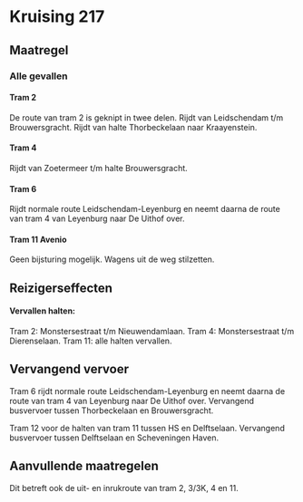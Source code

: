 # Kruising 217
## Maatregel
### Alle gevallen

#### Tram 2
De route van tram 2 is geknipt in twee delen.
Rijdt van Leidschendam t/m Brouwersgracht.
Rijdt van halte Thorbeckelaan naar Kraayenstein.

#### Tram 4
Rijdt van Zoetermeer t/m halte Brouwersgracht.

#### Tram 6
Rijdt normale route Leidschendam-Leyenburg en neemt daarna de route van tram 4 van Leyenburg naar De Uithof over.

#### Tram 11 Avenio
Geen bijsturing mogelijk.
Wagens uit de weg stilzetten.

## Reizigerseffecten

#### Vervallen halten:
Tram 2: Monstersestraat t/m Nieuwendamlaan.
Tram 4: Monstersestraat t/m Dierenselaan.
Tram 11: alle halten vervallen.

## Vervangend vervoer
Tram 6 rijdt normale route Leidschendam-Leyenburg en neemt daarna de route van tram 4 van Leyenburg naar De Uithof over.
Vervangend busvervoer tussen Thorbeckelaan en Brouwersgracht.

Tram 12 voor de halten van tram 11 tussen HS en Delftselaan.
Vervangend busvervoer tussen Delftselaan en Scheveningen Haven.

## Aanvullende maatregelen
Dit betreft ook de uit- en inrukroute van tram 2, 3/3K, 4 en 11.




